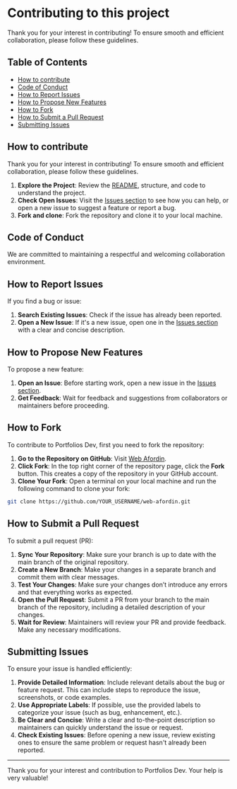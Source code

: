 # Contributing to this project
Thank you for your interest in contributing! To ensure smooth and efficient collaboration, please follow these guidelines.

## Table of Contents

- [How to contribute](#-how-to-contribute)
- [Code of Conduct](#-code-of-conduct)
- [How to Report Issues](#-how-to-report-issues)
- [How to Propose New Features](#-how-to-propose-new-features)
- [How to Fork](#-how-to-fork)
- [How to Submit a Pull Request](#-how-to-submit-a-pull-request)
- [Submitting Issues](#-submitting-issues)

## How to contribute
Thank you for your interest in contributing! To ensure smooth and efficient collaboration, please follow these guidelines.

1. **Explore the Project**: Review the [README](./README.md), structure, and code to understand the project.
2. **Check Open Issues**: Visit the [Issues section](https://img.shields.io/github/issues/Afordin/web-afordin) to see how you can help, or open a new issue to suggest a feature or report a bug.
3. **Fork and clone**: Fork the repository and clone it to your local machine.

## Code of Conduct

We are committed to maintaining a respectful and welcoming collaboration environment.

## How to Report Issues

If you find a bug or issue:

1. **Search Existing Issues**: Check if the issue has already been reported.
2. **Open a New Issue**: If it's a new issue, open one in the [Issues section](https://github.com/Afordin/web-afordin/issues) with a clear and concise description.

## How to Propose New Features

To propose a new feature:

1. **Open an Issue**: Before starting work, open a new issue in the [Issues section](https://github.com/Afordin/web-afordin/issues).
2. **Get Feedback**: Wait for feedback and suggestions from collaborators or maintainers before proceeding.

## How to Fork

To contribute to Portfolios Dev, first you need to fork the repository:

1. **Go to the Repository on GitHub**: Visit [Web Afordin](https://github.com/Afordin/web-afordin).
2. **Click Fork**: In the top right corner of the repository page, click the **Fork** button. This creates a copy of the repository in your GitHub account.
3. **Clone Your Fork**: Open a terminal on your local machine and run the following command to clone your fork:

```bash
git clone https://github.com/YOUR_USERNAME/web-afordin.git
```

## How to Submit a Pull Request

To submit a pull request (PR):

1. **Sync Your Repository**: Make sure your branch is up to date with the main branch of the original repository.
2. **Create a New Branch**: Make your changes in a separate branch and commit them with clear messages.
3. **Test Your Changes**: Make sure your changes don’t introduce any errors and that everything works as expected.
4. **Open the Pull Request**: Submit a PR from your branch to the main branch of the repository, including a detailed description of your changes.
5. **Wait for Review**: Maintainers will review your PR and provide feedback. Make any necessary modifications.

## Submitting Issues

To ensure your issue is handled efficiently:

1. **Provide Detailed Information**: Include relevant details about the bug or feature request. This can include steps to reproduce the issue, screenshots, or code examples.
2. **Use Appropriate Labels**: If possible, use the provided labels to categorize your issue (such as bug, enhancement, etc.).
3. **Be Clear and Concise**: Write a clear and to-the-point description so maintainers can quickly understand the issue or request.
4. **Check Existing Issues**: Before opening a new issue, review existing ones to ensure the same problem or request hasn't already been reported.

---

Thank you for your interest and contribution to Portfolios Dev. Your help is very valuable!